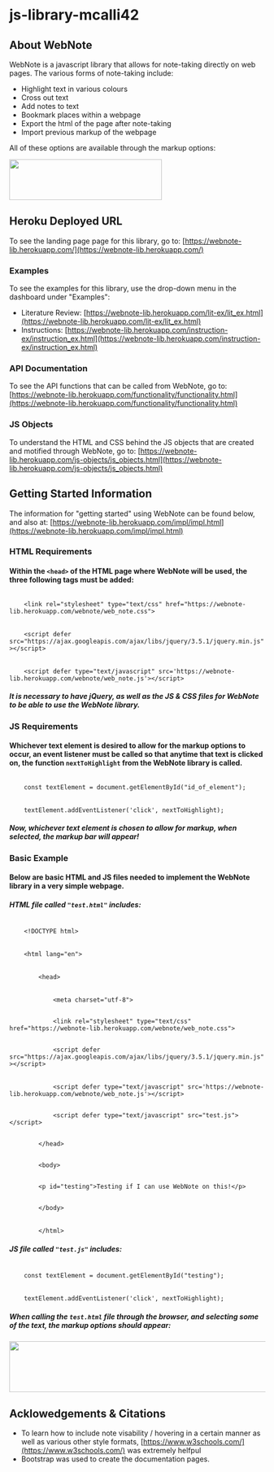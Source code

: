 # js-library-mcalli42

## About WebNote
WebNote is a javascript library that allows for note-taking directly on web pages.
The various forms of note-taking include:
* Highlight text in various colours
* Cross out text
* Add notes to text
* Bookmark places within a webpage
* Export the html of the page after note-taking
* Import previous markup of the webpage


All of these options are available through the markup options:

<img src="https://github.com/csc309-fall-2020/js-library-mcalli42/blob/master/pub/markup-options.png" width="300" height="80" />


## Heroku Deployed URL
To see the landing page page for this library, go to: [https://webnote-lib.herokuapp.com/](https://webnote-lib.herokuapp.com/)

### Examples
To see the examples for this library, use the drop-down menu in the dashboard under "Examples":
* Literature Review: [https://webnote-lib.herokuapp.com/lit-ex/lit_ex.html](https://webnote-lib.herokuapp.com/lit-ex/lit_ex.html)
* Instructions: [https://webnote-lib.herokuapp.com/instruction-ex/instruction_ex.html](https://webnote-lib.herokuapp.com/instruction-ex/instruction_ex.html)

### API Documentation
To see the API functions that can be called from WebNote, go to: [https://webnote-lib.herokuapp.com/functionality/functionality.html](https://webnote-lib.herokuapp.com/functionality/functionality.html)

### JS Objects
To understand the HTML and CSS behind the JS objects that are created and motified through WebNote, go to: [https://webnote-lib.herokuapp.com/js-objects/js_objects.html](https://webnote-lib.herokuapp.com/js-objects/js_objects.html)

## Getting Started Information
The information for "getting started" using WebNote can be found below, and also at: [https://webnote-lib.herokuapp.com/impl/impl.html](https://webnote-lib.herokuapp.com/impl/impl.html)

### HTML Requirements
<h4>
    Within the <code>&lt;head&gt;</code> of the HTML page where WebNote will be used, the three following tags must be added:
</h4>

<code>
    &lt;link rel="stylesheet" type="text/css" href="https://webnote-lib.herokuapp.com/webnote/web_note.css"&gt;
</code>
<br />
<code>
    &lt;script defer src="https://ajax.googleapis.com/ajax/libs/jquery/3.5.1/jquery.min.js"&gt;&lt;/script&gt;
</code>
<br />
<code>
    &lt;script defer type="text/javascript" src='https://webnote-lib.herokuapp.com/webnote/web_note.js'&gt;&lt;/script&gt;
</code>

<h5>
    It is necessary to have jQuery, as well as the JS & CSS files for WebNote to be able to use the WebNote library.
</h5>

### JS Requirements
<h4>
    Whichever text element is desired to allow for the markup options to occur, an event listener must be called so that anytime
    that text is clicked on, the function <code>nextToHighlight</code> from the WebNote library is called.
</h4>
<code>
    const textElement = document.getElementById("id_of_element");
</code>
<br />
<code>
    textElement.addEventListener('click', nextToHighlight);
</code>
<h5>
    Now, whichever text element is chosen to allow for markup, when selected, the markup bar will appear!
</h5>

### Basic Example
<h4>
    Below are basic HTML and JS files needed to implement the WebNote library in a very simple webpage.
</h4>

<h5>HTML file called <code>"test.html"</code> includes:</h5>
<code>
    &lt;!DOCTYPE html&gt;
</code>
<br />
<code>
    &lt;html lang="en"&gt;
</code>
<br />
<code>
        &lt;head&gt;
</code>
<br />
<code>
            &lt;meta charset="utf-8"&gt;
  </code>
  <br />
<code>
            &lt;link rel="stylesheet" type="text/css" href="https://webnote-lib.herokuapp.com/webnote/web_note.css"&gt;
  </code>
  <br />
<code>
            &lt;script defer src="https://ajax.googleapis.com/ajax/libs/jquery/3.5.1/jquery.min.js"&gt;&lt;/script&gt;
</code>
<br />
<code>
            &lt;script defer type="text/javascript" src='https://webnote-lib.herokuapp.com/webnote/web_note.js'&gt;&lt;/script&gt;
  </code>
  <br />
<code>
            &lt;script defer type="text/javascript" src="test.js"&gt;&lt;/script&gt;
  </code>
  <br />
<code>
        &lt;/head&gt;
  </code>
  <br />
<code>
        &lt;body&gt;
  </code>
  <br />
<code>
        &lt;p id="testing"&gt;Testing if I can use WebNote on this!&lt;/p&gt;
  </code>
  <br />
<code>
        &lt;/body&gt;
</code>
  <br />
<code>
        &lt;/html&gt;
</code>

<h5>JS file called <code>"test.js"</code> includes:</h5>
<code>
    const textElement = document.getElementById("testing");
</code>
  <br />
<code>
    textElement.addEventListener('click', nextToHighlight);
</code>

<h5>
    When calling the <code>test.html</code> file through the browser, and selecting some of the text, the markup options should appear:
</h5>
<img src="https://github.com/csc309-fall-2020/js-library-mcalli42/blob/master/pub/impl/test-ex.png" width="600" height="100" />

## Acklowedgements & Citations
* To learn how to include note visability / hovering in a certain manner as well as various other style formats, [https://www.w3schools.com/](https://www.w3schools.com/) was extremely helfpul
* Bootstrap was used to create the documentation pages.
